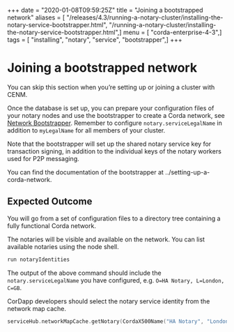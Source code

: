 +++
date = "2020-01-08T09:59:25Z"
title = "Joining a bootstrapped network"
aliases = [ "/releases/4.3/running-a-notary-cluster/installing-the-notary-service-bootstrapper.html", "/running-a-notary-cluster/installing-the-notary-service-bootstrapper.html",]
menu = [ "corda-enterprise-4-3",]
tags = [ "installing", "notary", "service", "bootstrapper",]
+++


# Joining a bootstrapped network

You can skip this section when you’re setting up or joining a cluster with CENM.

Once the database is set up, you can prepare your configuration files of your notary
            nodes and use the bootstrapper to create a Corda network, see
            [Network Bootstrapper](../network-bootstrapper.md). Remember to configure
            `notary.serviceLegalName` in addition to `myLegalName` for all members of
            your cluster.

Note that the bootstrapper will set up the shared notary service key for
            transaction signing, in addition to the individual keys of the notary workers
            used for P2P messaging.

You can find the documentation of the bootstrapper at ../setting-up-a-corda-network.


## Expected Outcome

You will go from a set of configuration files to a directory tree containing a fully functional Corda network.

The notaries will be visible and available on the network. You can list available notaries using the node shell.

```sh
run notaryIdentities
```
The output of the above command should include the `notary.serviceLegalName`
                you have configured, e.g. `O=HA Notary, L=London, C=GB`.

CorDapp developers should select the notary service identity from the network map cache.

```kotlin
serviceHub.networkMapCache.getNotary(CordaX500Name("HA Notary", "London", "GB"))
```

